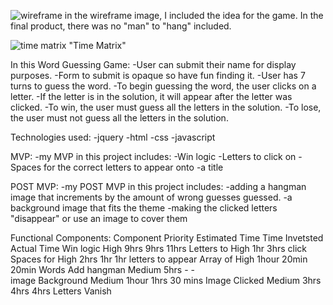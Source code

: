 ![wireframe](https://git.generalassemb.ly/jkarlin929/PROJECT-1-PROMPT/blob/master/project1wireframe.JPG "Wireframe")
in the wireframe image, I included the idea for the game.
In the final product, there was no "man" to "hang" included.

![time matrix](https://git.generalassemb.ly/jkarlin929/PROJECT-1-PROMPT/blob/master/timematrix.JPG) "Time Matrix"

In this Word Guessing Game:
-User can submit their name for display purposes.
-Form to submit is opaque so have fun finding it.
-User has 7 turns to guess the word.
-To begin guessing the word, the user clicks on a letter.
-If the letter is in the solution, it will appear after the letter was clicked.
-To win, the user must guess all the letters in the solution.
-To lose, the user must not guess all the letters in the solution.

Technologies used:
-jquery
-html
-css
-javascript

MVP:
-my MVP in this project includes:
    -Win logic
    -Letters to click on
    -Spaces for the correct letters to appear onto
    -a title

POST MVP:
-my POST MVP in this project includes:
    -adding a hangman image that increments by the amount of wrong guesses guessed.
    -a background image that fits the theme
    -making the clicked letters "disappear" or use an image to cover them

Functional Components:
Component   Priority    Estimated Time  Time Invetsted  Actual Time
Win logic   High        9hrs            9hrs           11hrs
Letters to  High        1hr                            3hrs
click
Spaces for  High        2hrs            1hr            1hr
letters to
appear
Array of    High        1hour           20min          20min
Words
Add hangman Medium      5hrs            -               -      
image
Background  Medium      1hour           1hrs          30 mins
Image
Clicked     Medium      3hrs            4hrs            4hrs
Letters
Vanish